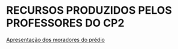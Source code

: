 # RECURSOS PRODUZIDOS PELOS PROFESSORES DO CP2

[Apresentação dos moradores do prédio](https://alexiaca.github.io/cp2/audio-1ano-2.mp3)